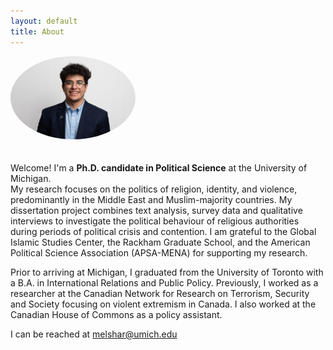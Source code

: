 ```yaml
---
layout: default
title: About
---
```


<img src="assets/headshot.png" alt="Headshot of Mostafa El Sharkawy" style="max-width:200px; border-radius:50%; margin-bottom:20px;">

Welcome! I'm a **Ph.D. candidate in Political Science** at the University of Michigan.  
My research focuses on the politics of religion, identity, and violence, predominantly in the Middle East and Muslim-majority countries. My dissertation project combines text analysis, survey data and qualitative interviews to investigate the political behaviour of religious authorities during periods of political crisis and contention. I am grateful to the Global Islamic Studies Center, the Rackham Graduate School, and the American Political Science Association (APSA-MENA) for supporting my research.

Prior to arriving at Michigan, I graduated from the University of Toronto with a B.A. in International Relations and Public Policy. Previously, I worked as a researcher at the Canadian Network for Research on Terrorism, Security and Society focusing on violent extremism in Canada. I also worked at the Canadian House of Commons as a policy assistant.

I can be reached at melshar@umich.edu

